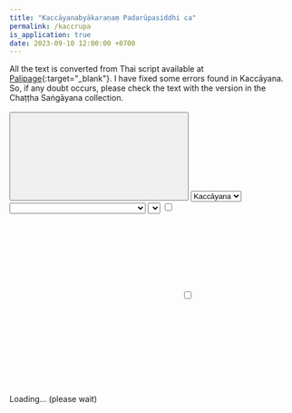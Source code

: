 ```yaml
---
title: "Kaccāyanabyākaraṇaṃ Padarūpasiddhi ca"
permalink: /kaccrupa
is_application: true
date: 2023-09-10 12:00:00 +0700
---
```


All the text is converted from Thai script available at [Palipage](https://sites.google.com/view/palipage){:target="\_blank"}. I have fixed some errors found in Kaccāyana. So, if any doubt occurs, please check the text with the version in the Chaṭṭha Saṅgāyana collection.

<div id="toolbar" style="padding-bottom:10px;padding-top:3px;z-index:10;">
<span class="toolbarbg">
<button onClick="bcUtil.toggleToolBar(kaccrupaReader);"><svg class="icon"><use xlink:href="/assets/fontawesome/custom.svg#window-maximize"></use></svg></button>
<select id="bookselector" onChange="kaccrupaReader.changeBook();">
<option value="kacc">Kaccāyana</option>
<option value="rupa">Rūpasiddhi</option>
</select>
<select id="chapterselector" style="width:18em;" onChange="kaccrupaReader.goChapter();"></select>
<select id="suttaselector" title="Sutta number to go" onChange="kaccrupaReader.goSutta();"></select>
<label for="xref" title="Show Xref"><input type="checkbox" id="xref" onClick="kaccrupaReader.updateDisplay();"><svg class="icon"><use xlink:href="/assets/fontawesome/custom.svg#link"></use></svg></label>
<label for="onlyformulas" title="Show only sutta heads"><input type="checkbox" id="onlyformulas" onClick="kaccrupaReader.updateDisplay();"><svg class="icon"><use xlink:href="/assets/fontawesome/custom.svg#heading"></use></svg></label>
</span>
</div>
<div id="textdisplay" style="text-align:left;padding-top:5px;">Loading... (please wait)</div>
<script src="/assets/js/kaccrupareader.js"></script>
<script src="/assets/js/pako_inflate.min.js"></script>
<script>
kaccrupaReader.util = bcUtil;
kaccrupaReader.loadText();
</script>

